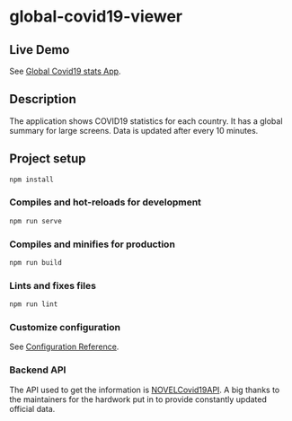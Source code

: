 # global-covid19-viewer

## Live Demo

See [Global Covid19 stats App](https://covid19globalstatviewer.web.app).

## Description

The application shows COVID19 statistics for each country.
It has a global summary for large screens.
Data is updated after every 10 minutes.

## Project setup

```javascript
npm install
```

### Compiles and hot-reloads for development

```javascript
npm run serve
```

### Compiles and minifies for production

```javascript
npm run build
```

### Lints and fixes files

```javascript
npm run lint
```

### Customize configuration

See [Configuration Reference](https://cli.vuejs.org/config/).

### Backend API

The API used to get the information is [NOVELCovid19API](https://corona.lmao.ninja/docs/).
A big thanks to the maintainers for the hardwork put in to provide constantly updated official data.
